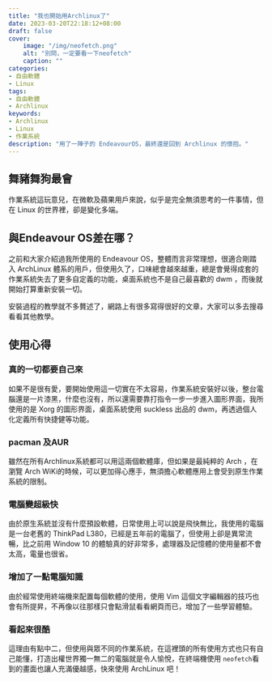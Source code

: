 ```yaml
---
title: "我也開始用Archlinux了"
date: 2023-03-20T22:18:12+08:00
draft: false
cover:
    image: "/img/neofetch.png"
    alt: "別問，一定要看一下neofetch"
    caption: ""
categories: 
- 自由軟體
- Linux
tags: 
- 自由軟體
- Archlinux
keywords:
- Archlinux
- Linux
- 作業系統
description: "用了一陣子的 EndeavourOS，最終還是回到 Archlinux 的懷抱。"
---
```

## 舞豬舞狗最會
作業系統這玩意兒，在微軟及蘋果用戶來說，似乎是完全無須思考的一件事情，但在 Linux 的世界裡，卻是變化多端。
## 與Endeavour OS差在哪？
之前和大家介紹過我所使用的 Endeavour OS，整體而言非常理想，很適合剛踏入 ArchLinux 體系的用戶，但使用久了，口味總會越來越重，總是會覺得成套的作業系統失去了更多自定義的功能，桌面系統也不是自己最喜歡的 dwm ，而後就開始打算重新安裝一切。

安裝過程的教學就不多贅述了，網路上有很多寫得很好的文章，大家可以多去搜尋看看其他教學。

## 使用心得

### 真的一切都要自己來
如果不是很有愛，要開始使用這一切實在不太容易，作業系統安裝好以後，整台電腦還是一片漆黑，什麼也沒有，所以還需要靠打指令一步一步進入圖形界面，我所使用的是 Xorg 的圖形界面，桌面系統使用 suckless 出品的 dwm，再透過個人化定義所有快捷健等功能。

### pacman 及AUR
雖然在所有Archlinux系統都可以用這兩個軟體庫，但如果是最純粹的 Arch ，在瀏覽 Arch WiKi的時候，可以更加得心應手，無須擔心軟體應用上會受到原生作業系統的限制。

### 電腦變超級快
由於原生系統並沒有什麼預設軟體，日常使用上可以說是飛快無比，我使用的電腦是一台老舊的 ThinkPad L380，已經是五年前的電腦了，但使用上卻是異常流暢，比之前用 Window 10 的體驗真的好非常多，處理器及記憶體的使用量都不會太高，電量也很省。

### 增加了一點電腦知識
由於經常使用終端機來配置每個軟體的使用，使用 Vim 這個文字編輯器的技巧也會有所提昇，不再像以往那樣只會點滑鼠看看網頁而已，增加了一些學習體驗。

### 看起來很酷
這理由有點中二，但使用與眾不同的作業系統，在這裡頭的所有使用方式也只有自己能懂，打造出權世界獨一無二的電腦就是令人愉悅，在終端機使用 `neofetch`看到的畫面也讓人充滿優越感，快來使用 ArchLinux 吧！